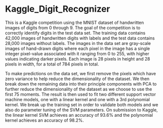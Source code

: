 # Kaggle_Digit_Recognizer
This is a Kaggle competition using the MNIST dataset of handwritten images of digits from 0 through 9. The goal of the competition is to correctly identify digits in the test data set. The training data contains 42,000 images of handwritten digits with labels and the test data contains 28,000 images without labels. The images in the data set are gray-scale images of hand-drawn digits where each pixel in the image has a single integer pixel-value associated with it ranging from 0 to 255, with higher values indicating darker pixels. Each image is 28 pixels in height and 28 pixels in width, for a total of 784 pixels in total.

To make predictions on the data set, we first remove the pixels which have zero variance to help reduce the dimensionality of the dataset. We then break down the remaining data into their principle components with PCA to further reduce the dimensionality of the dataset as we choose to use the first 75 moments. The result is then used to fit two different support vector machine models, one with a linear kernel and one with a 3rd polynomial kernel. We break up the training set in order to validate both models and we also do parameter tuning of the SVM parameters. On submission to Kaggle, the linear kernel SVM achieves an accuracy of 93.6% and the polynomial kernel achieves an accuracy of 98.2%.
